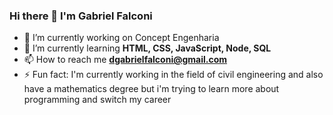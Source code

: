 ### Hi there 👋 I'm Gabriel Falconi

- 🔭 I’m currently working on Concept Engenharia
- 🌱 I’m currently learning **HTML, CSS, JavaScript, Node, SQL**
- 📫 How to reach me **dgabrielfalconi@gmail.com**
- ⚡ Fun fact: I'm currently working in the field of civil engineering and also have a mathematics degree but i'm trying to learn more about programming and switch my career
